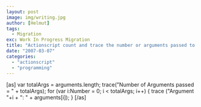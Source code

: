 ```yaml
---
layout: post
image: img/writing.jpg
author: [Helmut]
tags:
  - Migration
exc: Work In Progress Migration
title: "Actionscript count and trace the number or arguments passed to a function"
date: "2007-03-07"
categories: 
  - "actionscript"
  - "programming"
---
```


\[as\] var totalArgs = arguments.length; trace("Number of Arguments passed = " + totalArgs); for (var i:Number = 0; i < totalArgs; i++) { trace ("Argument "+i + ": " + arguments\[i\]); } \[/as\]
